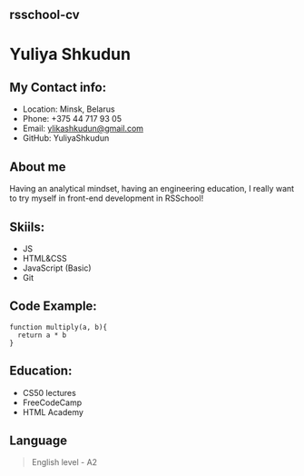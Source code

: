 ## rsschool-cv
# Yuliya Shkudun
## My Contact info:
* Location: Minsk, Belarus
* Phone: +375 44 717 93 05
* Email: ylikashkudun@gmail.com
* GitHub: YuliyaShkudun 
## About me 
 Having an analytical mindset, having an engineering education, I really want to try myself in front-end development in RSSchool!

## Skiils:
* JS
* HTML&CSS
* JavaScript (Basic)
* Git
## Code Example: 
``` 
function multiply(a, b){ 
  return a * b 
} 
```
## Education:
* CS50 lectures
* FreeCodeCamp
* HTML Academy

## Language
> English level - A2

